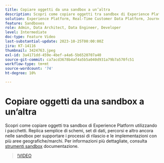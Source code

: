 ```yaml
---
title: Copiare oggetti da una sandbox a un’altra
description: Scopri come copiare oggetti tra sandbox di Experience Platform utilizzando i pacchetti. Replica semplice di schemi, set di dati, percorsi e altro nelle tue sandbox.
solution: Experience Platform, Real-Time Customer Data Platform, Journey Optimizer
feature: Sandboxes
role: Admin, Data Architect, Data Engineer, Developer
level: Intermediate
doc-type: Feature Video
last-substantial-update: 2023-10-25T00:00:00Z
jira: KT-14116
thumbnail: 3424763.jpeg
exl-id: 3a4171dd-459e-4bef-a4a6-5b6520707a40
source-git-commit: ca7acd3678b4af4a5b5a040d931a79b7a570fc51
workflow-type: tm+mt
source-wordcount: '74'
ht-degree: 10%

---
```


# Copiare oggetti da una sandbox a un’altra

Scopri come copiare oggetti tra sandbox di Experience Platform utilizzando i pacchetti. Replica semplice di schemi, set di dati, percorsi e altro ancora nelle sandbox per supportare i processi di rilascio e le implementazioni con più aree geografiche/marchi. Per informazioni più dettagliate, consulta [strumenti sandbox](https://experienceleague.adobe.com/docs/experience-platform/sandbox/ui/sandbox-tooling.html) documentazione. 

>[!VIDEO](https://video.tv.adobe.com/v/3424763/?learn=on)
